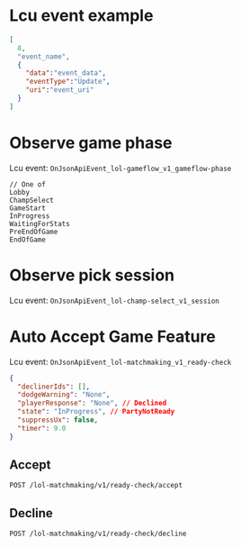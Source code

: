 # Lcu event example
```json
[
  8,
  "event_name",
  {
    "data":"event_data",
    "eventType":"Update",
    "uri":"event_uri"
  }
]
```

# Observe game phase
Lcu event: `OnJsonApiEvent_lol-gameflow_v1_gameflow-phase`
```plain
// One of
Lobby
ChampSelect
GameStart
InProgress
WaitingForStats
PreEndOfGame
EndOfGame
```

# Observe pick session
Lcu event: `OnJsonApiEvent_lol-champ-select_v1_session`

# Auto Accept Game Feature
Lcu event: `OnJsonApiEvent_lol-matchmaking_v1_ready-check`
```json
{
  "declinerIds": [],
  "dodgeWarning": "None",
  "playerResponse": "None", // Declined
  "state": "InProgress", // PartyNotReady
  "suppressUx": false,
  "timer": 9.0
}
```

## Accept
`POST /lol-matchmaking/v1/ready-check/accept`

## Decline
`POST /lol-matchmaking/v1/ready-check/decline`